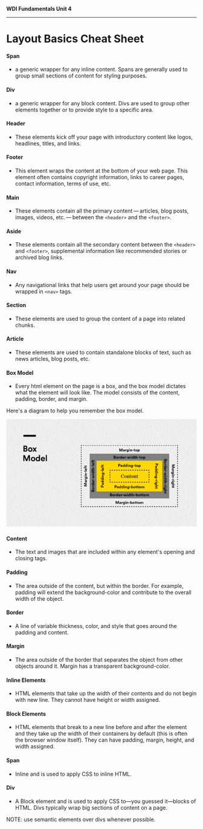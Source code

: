 **WDI Fundamentals Unit 4**

---

# Layout Basics Cheat Sheet

#### Span
* a generic wrapper for any inline content. Spans are generally used to group small sections of content for styling purposes.

#### Div
* a generic wrapper for any block content. Divs are used to group other elements together or to provide style to a specific area.

#### Header
* These elements kick off your page with introductory content like logos, headlines, titles, and links.

#### Footer
* This element wraps the content at the bottom of your web page. This element often contains copyright information, links to career pages, contact information, terms of use, etc.

#### Main
* These elements contain all the primary content — articles, blog posts, images, videos, etc. — between the `<header>` and the `<footer>`.

#### Aside
* These elements contain all the secondary content between the `<header>` and `<footer>`, supplemental information like recommended stories or archived blog links.

#### Nav
* Any navigational links that help users get around your page should be wrapped in `<nav>` tags.

#### Section
* These elements are used to group the content of a page into related chunks.

#### Article
* These elements are used to contain standalone blocks of text, such as news articles, blog posts, etc.

#### Box Model
* Every html element on the page is a box, and the box model dictates what the element will look like. The model consists of the content, padding, border, and margin.

Here's a diagram to help you remember the box model.

![](../assets/elkwebdesign/boxmodel.png)

#### Content
* The text and images that are included within any element's opening and closing tags.

#### Padding
* The area outside of the content, but within the border. For example, padding will extend the background-color and contribute to the overall width of the object.

#### Border
* A line of variable thickness, color, and style that goes around the padding and content.

#### Margin
* The area outside of the border that separates the object from other objects around it. Margin has a transparent background-color.

#### Inline Elements
* HTML elements that take up the width of their contents and do not begin with new line. They cannot have height or width assigned.

#### Block Elements
* HTML elements that break to a new line before and after the element and they take up the width of their containers by default (this is often the browser window itself). They can have padding, margin, height, and width assigned.

#### Span
* Inline and is used to apply CSS to inline HTML.

#### Div
* A Block element and is used to apply CSS to—you guessed it—blocks of HTML. Divs typically wrap big sections of content on a page.

NOTE: use semantic elements over divs whenever possible.
